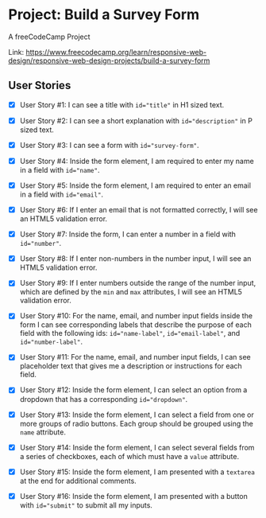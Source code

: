 # Project: Build a Survey Form

A freeCodeCamp Project

Link: https://www.freecodecamp.org/learn/responsive-web-design/responsive-web-design-projects/build-a-survey-form

## User Stories
- [x]  User Story #1: I can see a title with `id="title"` in H1 sized text.

- [x]  User Story #2: I can see a short explanation with `id="description"` in P sized text.

- [x]  User Story #3: I can see a form with `id="survey-form"`.

- [x]  User Story #4: Inside the form element, I am required to enter my name in a field with `id="name"`.

- [x]  User Story #5: Inside the form element, I am required to enter an email in a field with `id="email"`.

- [x]  User Story #6: If I enter an email that is not formatted correctly, I will see an HTML5 validation error.

- [x]  User Story #7: Inside the form, I can enter a number in a field with `id="number"`.

- [x]  User Story #8: If I enter non-numbers in the number input, I will see an HTML5 validation error.

- [x]  User Story #9: If I enter numbers outside the range of the number input, which are defined by the `min` and `max` attributes, I will see an HTML5 validation error.

- [x]  User Story #10: For the name, email, and number input fields inside the form I can see corresponding labels that describe the purpose of each field with the following ids: `id="name-label"`, `id="email-label"`, and `id="number-label"`.

- [x]  User Story #11: For the name, email, and number input fields, I can see placeholder text that gives me a description or instructions for each field.

- [x]  User Story #12: Inside the form element, I can select an option from a dropdown that has a corresponding `id="dropdown"`.

- [x]  User Story #13: Inside the form element, I can select a field from one or more groups of radio buttons. Each group should be grouped using the `name` attribute.

- [x]  User Story #14: Inside the form element, I can select several fields from a series of checkboxes, each of which must have a `value` attribute.

- [x]  User Story #15: Inside the form element, I am presented with a `textarea` at the end for additional comments.

- [x]  User Story #16: Inside the form element, I am presented with a button with `id="submit"` to submit all my inputs.